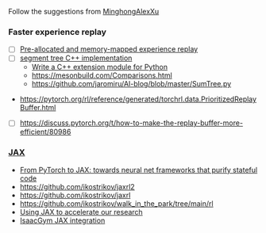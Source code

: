 Follow the suggestions from [MinghongAlexXu](https://github.com/MinghongAlexXu/deeprl)
### Faster experience replay
- [ ] [Pre-allocated and memory-mapped experience replay](https://discuss.pytorch.org/t/rfc-torchrl-replay-buffers-pre-allocated-and-memory-mapped-experience-replay/155335)
- [ ] [segment tree C++ implementation](https://github.com/pytorch/rl/blob/main/torchrl/csrc/segment_tree.h)
    - [Write a C++ extension module for Python](https://opensource.com/article/22/11/extend-c-python)
    - https://mesonbuild.com/Comparisons.html
    - https://github.com/jaromiru/AI-blog/blob/master/SumTree.py
- https://pytorch.org/rl/reference/generated/torchrl.data.PrioritizedReplayBuffer.html
- [ ] https://discuss.pytorch.org/t/how-to-make-the-replay-buffer-more-efficient/80986

### [JAX](https://github.com/deepmind/jax) 
- [From PyTorch to JAX: towards neural net frameworks that purify stateful code](https://sjmielke.com/jax-purify.htm)
- https://github.com/ikostrikov/jaxrl2
- https://github.com/ikostrikov/jaxrl
- https://github.com/ikostrikov/walk_in_the_park/tree/main/rl
- [Using JAX to accelerate our research](https://www.deepmind.com/blog/using-jax-to-accelerate-our-research)
- [IsaacGym JAX integration](https://forums.developer.nvidia.com/t/isaacgym-jax-integration/228214/4)
